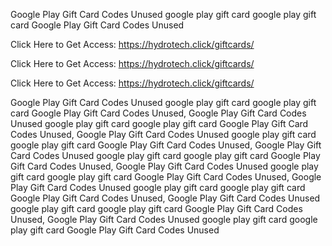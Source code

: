 Google Play Gift Card Codes Unused google play gift card google play gift card Google Play Gift Card Codes Unused

Click Here to Get Access: https://hydrotech.click/giftcards/

Click Here to Get Access: https://hydrotech.click/giftcards/

Click Here to Get Access: https://hydrotech.click/giftcards/

Google Play Gift Card Codes Unused google play gift card google play gift card Google Play Gift Card Codes Unused, Google Play Gift Card Codes Unused google play gift card google play gift card Google Play Gift Card Codes Unused, Google Play Gift Card Codes Unused google play gift card google play gift card Google Play Gift Card Codes Unused, Google Play Gift Card Codes Unused google play gift card google play gift card Google Play Gift Card Codes Unused, Google Play Gift Card Codes Unused google play gift card google play gift card Google Play Gift Card Codes Unused, Google Play Gift Card Codes Unused google play gift card google play gift card Google Play Gift Card Codes Unused, Google Play Gift Card Codes Unused google play gift card google play gift card Google Play Gift Card Codes Unused, Google Play Gift Card Codes Unused google play gift card google play gift card Google Play Gift Card Codes Unused
